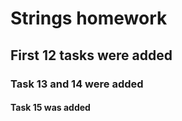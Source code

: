 # Strings homework
## First 12 tasks were added
### Task 13 and 14 were added
#### Task 15 was added